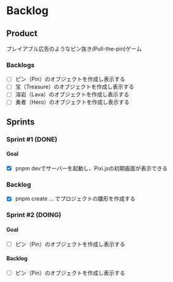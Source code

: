 # Backlog

## Product

プレイアブル広告のようなピン抜き(Pull-the-pin)ゲーム

### Backlogs

- [ ] ピン（Pin）のオブジェクトを作成し表示する
- [ ] 宝（Treasure）のオブジェクトを作成し表示する
- [ ] 溶岩（Lava）のオブジェクトを作成し表示する
- [ ] 勇者（Hero）のオブジェクトを作成し表示する

## Sprints

### Sprint #1 (DONE)

#### Goal

- [x] pnpm devでサーバーを起動し、Pixi.jsの初期画面が表示できる

### Backlog

- [x] pnpm create ... でプロジェクトの雛形を作成する

### Sprint #2 (DOING)

#### Goal

- [ ] ピン（Pin）のオブジェクトを作成し表示する

#### Backlog

- [ ] ピン（Pin）のオブジェクトを作成し表示する
